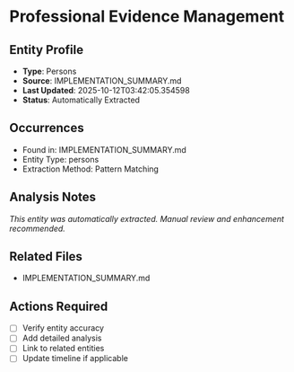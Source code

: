 # Professional Evidence Management

## Entity Profile
- **Type**: Persons
- **Source**: IMPLEMENTATION_SUMMARY.md
- **Last Updated**: 2025-10-12T03:42:05.354598
- **Status**: Automatically Extracted

## Occurrences
- Found in: IMPLEMENTATION_SUMMARY.md
- Entity Type: persons
- Extraction Method: Pattern Matching

## Analysis Notes
*This entity was automatically extracted. Manual review and enhancement recommended.*

## Related Files
- IMPLEMENTATION_SUMMARY.md

## Actions Required
- [ ] Verify entity accuracy
- [ ] Add detailed analysis
- [ ] Link to related entities
- [ ] Update timeline if applicable
